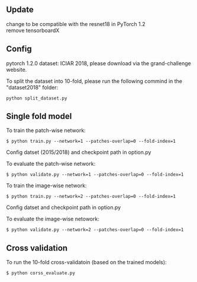 ## Update
change to be compatible with the resnet18 in PyTorch 1.2  
remove tensorboardX

## Config
pytorch 1.2.0 
dataset: ICIAR 2018, please download via the grand-challenge website. 

To split the dataset into 10-fold, please run the following commind in the "dataset2018" folder:
```
python split_dataset.py
```

## Single fold model
To train the patch-wise network:
```
$ python train.py --network=1 --patches-overlap=0 --fold-index=1
```
Config datset (2015/2018) and checkpoint path in option.py

To evaluate the patch-wise network:
```
$ python validate.py --network=1 --patches-overlap=0 --fold-index=1  
```

To train the image-wise network:
```
$ python train.py --network=2 --patches-overlap=0 --fold-index=1
```
Config datset and checkpoint path in option.py

To evaluate the image-wise netowork:
```
$ python validate.py --network=2 --patches-overlap=0 --fold-index=1
```

## Cross validation
To run the 10-fold cross-validatoin (based on the trained models):
```
$ python corss_evaluate.py
```

